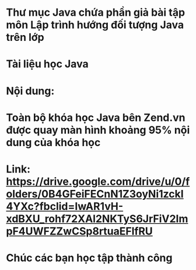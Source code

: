 # Thư mục Java chứa phần giả bài tập môn Lập trình hướng đối tượng Java trên lớp
# Tài liệu học Java
# Nội dung:
# Toàn bộ khóa học Java bên Zend.vn được quay màn hình khoảng 95% nội dung của khóa học
# Link: https://drive.google.com/drive/u/0/folders/0B4GFeiFECnN1Z3oyNi1zckI4YXc?fbclid=IwAR1vH-xdBXU_rohf72XAl2NKTyS6JrFiV2ImpF4UWFZZwCSp8rtuaEFlfRU
# Chúc các bạn học tập thành công
